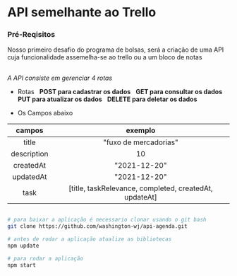 # API semelhante ao Trello 

### Pré-Reqisitos
Nosso primeiro desafio do programa de bolsas, será a criação de uma API cuja funcionalidade assemelha-se ao trello ou a um bloco de notas

##

*A API consiste em gerenciar 4 rotas*

- Rotas
&nbsp;
**POST para cadastrar os dados**
&nbsp;
**GET para consultar os dados**
&nbsp;
**PUT para atualizar os dados**
&nbsp;
**DELETE para deletar os dados**

- Os Campos abaixo

|campos       | exemplo                                               |
| :---:       |  :---:                                                |
|title        | "fuxo de mercadorias"                                 |
|description  |    10                                                 |
|createdAt    |"2021-12-20"                                           |
|updatedAt    |"2021-12-20"                                           |
|task         |[title, taskRelevance, completed, createdAt, updateAt] |

##

```bash
# para baixar a aplicação é necessario clonar usando o git bash
git clone https://github.com/washington-wj/api-agenda.git

# antes de rodar a aplicação atualize as bibliotecas
npm update

# para rodar a aplicação
npm start
``` 